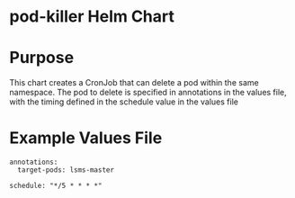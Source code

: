 # pod-killer Helm Chart

# Purpose

This chart creates a CronJob that can delete a pod within the same namespace. The pod to delete is specified in annotations in the values file, with the timing defined in the schedule value in the values file

# Example Values File
```
annotations:
  target-pods: lsms-master

schedule: "*/5 * * * *"
```
